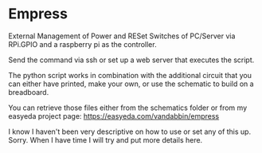 # Empress
External Management of Power and RESet Switches of PC/Server via RPi.GPIO and a raspberry pi as the controller.

Send the command via ssh or set up a web server that executes the script.

The python script works in combination with the additional circuit that you can either have printed, make your own,
or use the schematic to build on a breadboard.

You can retrieve those files either from the schematics folder or from my easyeda project page: https://easyeda.com/vandabbin/empress

I know I haven't been very descriptive on how to use or set any of this up. Sorry.
When I have time I will try and put more details here.
